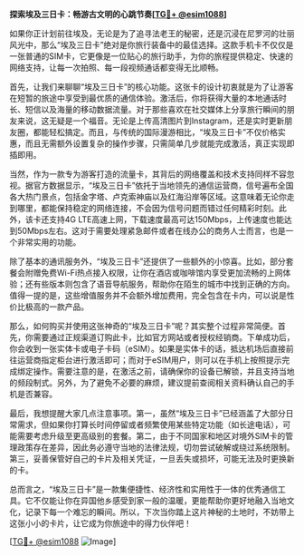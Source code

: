 **探索埃及三日卡：畅游古文明的心跳节奏[[TG💪+ @esim1088](https://t.me/s/esim1088)]**

如果你正计划前往埃及，无论是为了追寻法老王的秘密，还是沉浸在尼罗河的壮丽风光中，那么“埃及三日卡”绝对是你旅行装备中的最佳选择。这款手机卡不仅仅是一张普通的SIM卡，它更像是一位贴心的旅行助手，为你的旅程提供稳定、快速的网络支持，让每一次拍照、每一段视频通话都变得无比顺畅。

首先，让我们来聊聊“埃及三日卡”的核心功能。这张卡的设计初衷就是为了让游客在短暂的旅途中享受到最优质的通信体验。激活后，你将获得大量的本地通话时长、短信以及海量的移动数据流量。对于那些喜欢在社交媒体上分享旅行瞬间的朋友来说，这无疑是一个福音。无论是上传高清图片到Instagram，还是实时更新朋友圈，都能轻松搞定。而且，与传统的国际漫游相比，“埃及三日卡”不仅价格实惠，而且无需额外设置复杂的操作步骤，只需简单几步就能完成激活，真正实现即插即用。

当然，作为一款专为游客打造的流量卡，其背后的网络覆盖和技术支持同样不容忽视。据官方数据显示，“埃及三日卡”依托于当地领先的通信运营商，信号遍布全国各大热门景点，包括金字塔、卢克索神庙以及红海沿岸等区域。这意味着无论你走到哪里，都能保持稳定的网络连接，不会因为信号问题而错过任何精彩时刻。此外，该卡还支持4G LTE高速上网，下载速度最高可达150Mbps，上传速度也能达到50Mbps左右。这对于需要处理紧急邮件或者在线办公的商务人士而言，也是一个非常实用的功能。

除了基本的通讯服务外，“埃及三日卡”还提供了一些额外的小惊喜。比如，部分套餐会附赠免费Wi-Fi热点接入权限，让你在酒店或咖啡馆内享受更加流畅的上网体验；还有些版本则包含了语音导航服务，帮助你在陌生的城市中找到正确的方向。值得一提的是，这些增值服务并不会额外增加费用，完全包含在卡内，可以说是性价比极高的一款产品。

那么，如何购买并使用这张神奇的“埃及三日卡”呢？其实整个过程非常简便。首先，你需要通过正规渠道订购此卡，比如官方网站或者授权经销商。下单成功后，你会收到一张实体卡或电子卡码（eSIM）。如果是实体卡的话，抵达机场后直接前往运营商指定柜台进行激活即可；而对于eSIM用户，则可以在手机上按照提示完成绑定操作。需要注意的是，在激活之前，请确保你的设备已解锁，并且支持当地的频段制式。另外，为了避免不必要的麻烦，建议提前查阅相关资料确认自己的手机是否兼容。

最后，我想提醒大家几点注意事项。第一，虽然“埃及三日卡”已经涵盖了大部分日常需求，但如果你打算长时间停留或者频繁使用某些特定功能（如长途电话），可能需要考虑升级至更高级别的套餐。第二，由于不同国家和地区对境外SIM卡的管理政策存在差异，因此务必遵守当地的法律法规，切勿尝试破解或绕过系统限制。第三，妥善保管好自己的卡片及相关凭证，一旦丢失或损坏，可能无法及时更换新的卡。

总而言之，“埃及三日卡”是一款集便捷性、经济性和实用性于一体的优秀通信工具。它不仅能让你在异国他乡感受到家一般的温暖，更能帮助你更好地融入当地文化，记录下每一个难忘的瞬间。所以，下次当你踏上这片神秘的土地时，不妨带上这张小小的卡片，让它成为你旅途中的得力伙伴吧！

[[TG💪+ @esim1088](https://t.me/s/esim1088) ![Image](https://i.postimg.cc/4NQfJmqS/Snipaste-2025-05-13-00-14-12.png)]